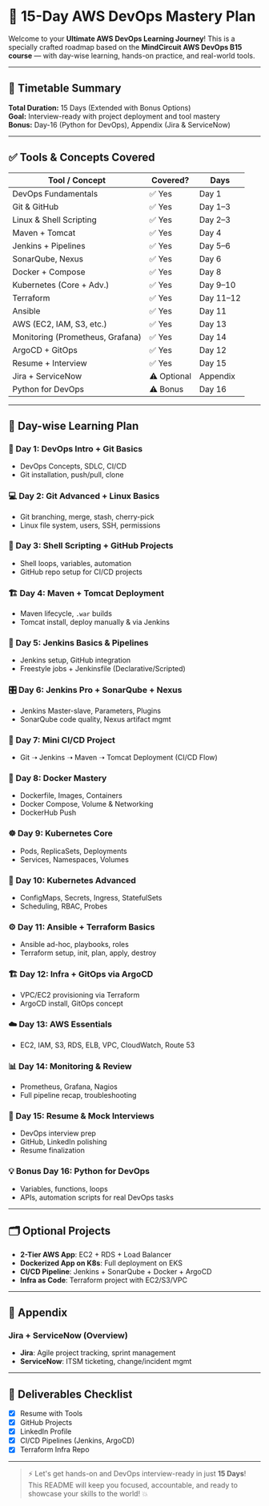 # 🚀 15-Day AWS DevOps Mastery Plan

Welcome to your **Ultimate AWS DevOps Learning Journey**! This is a specially crafted roadmap based on the **MindCircuit AWS DevOps B15 course** — with day-wise learning, hands-on practice, and real-world tools.

---

## 📅 Timetable Summary
**Total Duration:** 15 Days (Extended with Bonus Options)  
**Goal:** Interview-ready with project deployment and tool mastery  
**Bonus:** Day-16 (Python for DevOps), Appendix (Jira & ServiceNow)

---

## ✅ Tools & Concepts Covered

| Tool / Concept            | Covered? | Days       |
|--------------------------|----------|------------|
| DevOps Fundamentals      | ✅ Yes   | Day 1      |
| Git & GitHub             | ✅ Yes   | Day 1–3    |
| Linux & Shell Scripting  | ✅ Yes   | Day 2–3    |
| Maven + Tomcat           | ✅ Yes   | Day 4      |
| Jenkins + Pipelines      | ✅ Yes   | Day 5–6    |
| SonarQube, Nexus         | ✅ Yes   | Day 6      |
| Docker + Compose         | ✅ Yes   | Day 8      |
| Kubernetes (Core + Adv.) | ✅ Yes   | Day 9–10   |
| Terraform                | ✅ Yes   | Day 11–12  |
| Ansible                  | ✅ Yes   | Day 11     |
| AWS (EC2, IAM, S3, etc.) | ✅ Yes   | Day 13     |
| Monitoring (Prometheus, Grafana) | ✅ Yes | Day 14 |
| ArgoCD + GitOps          | ✅ Yes   | Day 12     |
| Resume + Interview       | ✅ Yes   | Day 15     |
| Jira + ServiceNow        | ⚠️ Optional | Appendix |
| Python for DevOps        | ⚠️ Bonus  | Day 16     |

---

## 📘 Day-wise Learning Plan

### 🧠 Day 1: DevOps Intro + Git Basics
- DevOps Concepts, SDLC, CI/CD
- Git installation, push/pull, clone

### 💻 Day 2: Git Advanced + Linux Basics
- Git branching, merge, stash, cherry-pick
- Linux file system, users, SSH, permissions

### 🔁 Day 3: Shell Scripting + GitHub Projects
- Shell loops, variables, automation
- GitHub repo setup for CI/CD projects

### 🏗️ Day 4: Maven + Tomcat Deployment
- Maven lifecycle, `.war` builds
- Tomcat install, deploy manually & via Jenkins

### 🧩 Day 5: Jenkins Basics & Pipelines
- Jenkins setup, GitHub integration
- Freestyle jobs + Jenkinsfile (Declarative/Scripted)

### 🎛️ Day 6: Jenkins Pro + SonarQube + Nexus
- Jenkins Master-slave, Parameters, Plugins
- SonarQube code quality, Nexus artifact mgmt

### 🚀 Day 7: Mini CI/CD Project
- Git ➝ Jenkins ➝ Maven ➝ Tomcat Deployment (CI/CD Flow)

### 🐳 Day 8: Docker Mastery
- Dockerfile, Images, Containers
- Docker Compose, Volume & Networking
- DockerHub Push

### ☸️ Day 9: Kubernetes Core
- Pods, ReplicaSets, Deployments
- Services, Namespaces, Volumes

### 🔐 Day 10: Kubernetes Advanced
- ConfigMaps, Secrets, Ingress, StatefulSets
- Scheduling, RBAC, Probes

### ⚙️ Day 11: Ansible + Terraform Basics
- Ansible ad-hoc, playbooks, roles
- Terraform setup, init, plan, apply, destroy

### 🏗️ Day 12: Infra + GitOps via ArgoCD
- VPC/EC2 provisioning via Terraform
- ArgoCD install, GitOps concept

### ☁️ Day 13: AWS Essentials
- EC2, IAM, S3, RDS, ELB, VPC, CloudWatch, Route 53

### 📊 Day 14: Monitoring & Review
- Prometheus, Grafana, Nagios
- Full pipeline recap, troubleshooting

### 🎯 Day 15: Resume & Mock Interviews
- DevOps interview prep
- GitHub, LinkedIn polishing
- Resume finalization

### 💡 Bonus Day 16: Python for DevOps
- Variables, functions, loops
- APIs, automation scripts for real DevOps tasks

---

## 🗂️ Optional Projects
- **2-Tier AWS App**: EC2 + RDS + Load Balancer
- **Dockerized App on K8s**: Full deployment on EKS
- **CI/CD Pipeline**: Jenkins + SonarQube + Docker + ArgoCD
- **Infra as Code**: Terraform project with EC2/S3/VPC

---

## 📘 Appendix
### Jira + ServiceNow (Overview)
- **Jira**: Agile project tracking, sprint management
- **ServiceNow**: ITSM ticketing, change/incident mgmt

---

## 🧰 Deliverables Checklist
- [x] Resume with Tools
- [x] GitHub Projects
- [x] LinkedIn Profile
- [x] CI/CD Pipelines (Jenkins, ArgoCD)
- [x] Terraform Infra Repo

---

> ⚡ Let's get hands-on and DevOps interview-ready in just **15 Days**! This README will keep you focused, accountable, and ready to showcase your skills to the world! 💥

